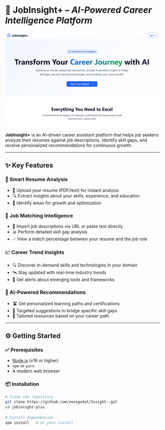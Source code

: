 # 🚀 **JobInsight+** – *AI-Powered Career Intelligence Platform*

![JobInsight+ Banner](public/assest/banner.png)


**JobInsight+** is an AI-driven career assistant platform that helps job seekers analyze their resumes against job descriptions, identify skill gaps, and receive personalized recommendations for continuous growth.

---

## ✨ **Key Features**

### 📄 Smart Resume Analysis
- 🧠 Upload your resume (PDF/text) for instant analysis
- 🔍 Extract insights about your skills, experience, and education
- 🧭 Identify areas for growth and optimization

### 🧠 Job Matching Intelligence
- 🔗 Import job descriptions via URL or paste text directly
- 📊 Perform detailed skill gap analysis
- ✅ View a match percentage between your resume and the job role

### 📈 Career Trend Insights
- 🔍 Discover in-demand skills and technologies in your domain
- 🛰 Stay updated with real-time industry trends
- 📡 Get alerts about emerging tools and frameworks

### 🤖 AI-Powered Recommendations
- 🛣 Get personalized learning paths and certifications
- 🎯 Targeted suggestions to bridge specific skill gaps
- 🧩 Tailored resources based on your career path


---

## ⚙️ **Getting Started**

### ✅ Prerequisites
- [Node.js](https://nodejs.org/) (v16 or higher)
- `npm` or `yarn`
- A modern web browser

### 📦 Installation

```bash
# Clone the repository
git clone https://github.com/zeusgodyt/Insight-.git
cd jobinsight-plus

# Install dependencies
npm install   # or yarn install

